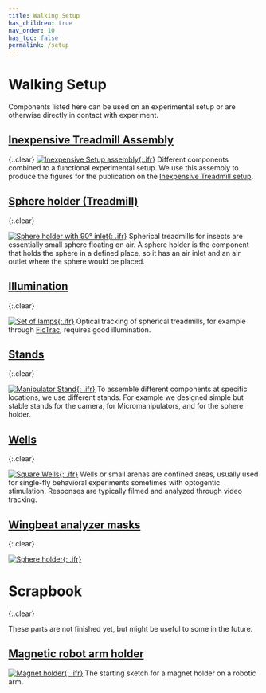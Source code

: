 ```yaml
---
title: Walking Setup
has_children: true
nav_order: 10
has_toc: false
permalink: /setup
---
```


# Walking Setup

Components listed here can be used on an experimental setup or are otherwise directly in contact with experiment.

## [Inexpensive Treadmill Assembly]({{site.baseurl}}/walking/inexpensive-treadmill)
{:.clear}
[![Inexpensive Setup assembly]({{site.baseurl}}/assets/img/Walking-Setup/Inexpensive-Treadmill_Assembly/Inexpensive-Treadmill_Assembly.png){:.ifr}]({{site.baseurl}}/walking/inexpensive-treadmill)
Different components combined to a functional experimental setup. We use this assembly to produce the figures for the publication on the [Inexpensive Treadmill setup]({{site.baseurl}}/inexpensive-treadmill).

## [Sphere holder (Treadmill)]({{site.baseurl}}/walking/sphere-holder)
{:.clear}

[![Sphere holder with 90° inlet]({{site.baseurl}}/assets/img/Walking-Setup/Treadmill_Sphere_Holder/Treadmill_Sphere_Holder_9mm-ball_90deg.png){: .ifr}]({{site.baseurl}}/walking/sphere-holder)
Spherical treadmills for insects are essentially small sphere floating on air. A sphere holder is the component that holds the sphere in a defined place, so it has an air inlet and an air outlet where the sphere would be placed.

## [Illumination]({{site.baseurl}}/walking/illumination)
{:.clear}

[![Set of lamps]({{site.baseurl}}/assets/img/Walking-Setup/Lamp_LED_5mm/illumination-lamps.png){:.ifr}]({{site.baseurl}}/walking/illumination)
Optical tracking of spherical treadmills, for example through [FicTrac](https://github.com/rjdmoore/fictrac), requires good illumination. 

## [Stands]({{site.baseurl}}/walking/stands)
{:.clear}

[![Manipulator Stand]({{site.baseurl}}/assets/img/Walking-Setup/Stands/Stand_Treadmill_Sphere_Holder.png){: .ifr}]({{site.baseurl}}/walking/stands)
To assemble different components at specific locations, we use different stands. For example we designed simple but stable stands for the camera, for Micromanipulators, and for the sphere holder.

## [Wells]({{site.baseurl}}/walking/wells)
{:.clear}

[![Square Wells]({{site.baseurl}}/assets/img/Walking-Setup/Square_wells_90mm/Wells_3x3_optogenetics.png){: .ifr}]({{site.baseurl}}/walking/wells)
Wells or small arenas are confined areas, usually used for single-fly behavioral experiments sometimes with optogentic stimulation. Responses are typically filmed and analyzed through video tracking. 

## [Wingbeat analyzer masks]({{site.baseurl}}/walking/wba-masks)
{:.clear}

[![Sphere holder]({{site.baseurl}}/assets/img/Walking-Setup/Wingbeat-Analyzer_sensor-masks/Wingbeat-Analyzer_sensor-masks.png){: .ifr}]({{site.baseurl}}/walking/wba-masks)

# Scrapbook
{:.clear}

These parts are not finished yet, but might be useful to some in the future.

## [Magnetic robot arm holder]({{site.baseurl}}/walking/magnet-holder)

[![Magnet holder]({{site.baseurl}}/assets/img/Walking-Setup/Robot_Arm_Magnet-Holder/Robot_Arm_Magnet-Holder.png){: .ifr}]({{site.baseurl}}/walking/magnet-holder)
The starting sketch for a magnet holder on a robotic arm.